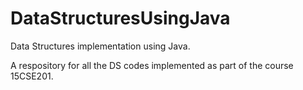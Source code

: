 # DataStructuresUsingJava
Data Structures implementation using Java.

A respository for all the DS codes implemented as part of the course 15CSE201.
